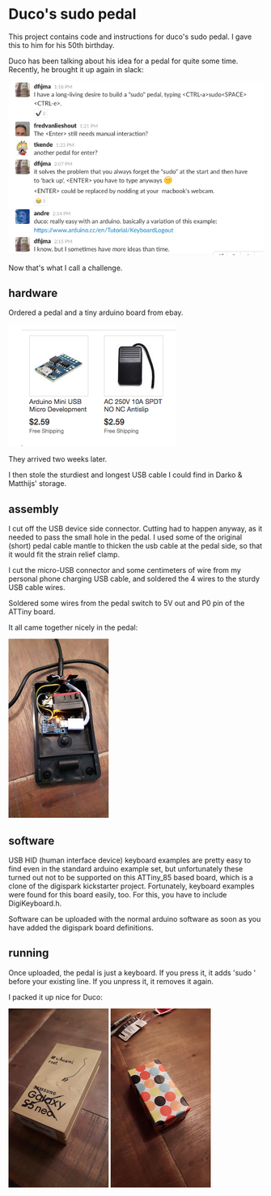 # Duco's sudo pedal

This project contains code and instructions for duco's sudo pedal. I gave this to him for his 50th birthday.

Duco has been talking about his idea for a pedal for quite some time. Recently, he brought it up again in slack:

![slack screenshot](images/slack-screenshot.png)

Now that's what I call a challenge.

## hardware

Ordered a pedal and a tiny arduino board from ebay.

![ebay screenshot](images/ebay.png)

They arrived two weeks later. 

I then stole the sturdiest and longest USB cable I could find in Darko & Matthijs' storage.

## assembly

I cut off the USB device side connector. Cutting had to happen anyway, as it needed to pass the small hole in the pedal. I used some of the original (short) pedal cable mantle to thicken the usb cable at the pedal side, so that it would fit the strain relief clamp.

I cut the micro-USB connector and some centimeters of wire from my personal phone charging USB cable, and soldered the 4 wires to the sturdy USB cable wires.

Soldered some wires from the pedal switch to 5V out and P0 pin of the ATTiny board.

It all came together nicely in the pedal:

![open pedal](images/20170510_201942.jpg)

## software

USB HID (human interface device) keyboard examples are pretty easy to find even in the standard arduino example set, but unfortunately these turned out not to be supported on this ATTiny_85 based board, which is a clone of the digispark kickstarter project. Fortunately, keyboard examples were found for this board easily, too. For this, you have to include DigiKeyboard.h.	

Software can be uploaded with the normal arduino software as soon as you have added the digispark board definitions.

## running

Once uploaded, the pedal is just a keyboard. If you press it, it adds 'sudo ' before your existing line. If you unpress it, it removes it again.

 I packed it up nice for Duco:
 
 ![packed](images/20170510_215753.jpg) ![wrapped](images/20170510_220217.jpg)
 
 

